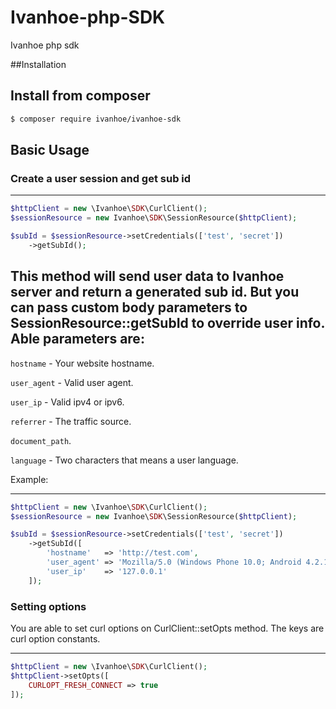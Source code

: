 # Ivanhoe-php-SDK
Ivanhoe php sdk

##Installation

Install from composer 
-----------
``` sh
$ composer require ivanhoe/ivanhoe-sdk
```

## Basic Usage
### Create a user session and get sub id
-----------
``` php
$httpClient = new \Ivanhoe\SDK\CurlClient();
$sessionResource = new Ivanhoe\SDK\SessionResource($httpClient);

$subId = $sessionResource->setCredentials(['test', 'secret'])
    ->getSubId();
```

This method will send user data to Ivanhoe server and return a generated sub id.
But you can pass custom body parameters to SessionResource::getSubId to override user info. 
Able parameters are: 
--------------------
`hostname` - Your website hostname.

`user_agent` - Valid user agent.

`user_ip` - Valid ipv4 or ipv6.  

`referrer` - The traffic source.  

`document_path`.    

`language` - Two characters that means a user language.    

Example: 

-----------
``` php
$httpClient = new \Ivanhoe\SDK\CurlClient();
$sessionResource = new Ivanhoe\SDK\SessionResource($httpClient);

$subId = $sessionResource->setCredentials(['test', 'secret'])
    ->getSubId([
        'hostname'   => 'http://test.com',
        'user_agent' => 'Mozilla/5.0 (Windows Phone 10.0; Android 4.2.1; Microsoft; Lumia 950) AppleWebKit/537.36 (KHTML, like Gecko) Chrome/46.0.2486.0 Mobile Safari/537.36 Edge/13.10586',
        'user_ip'    => '127.0.0.1'
    ]);
```

### Setting options

You are able to set curl options on CurlClient::setOpts method. The keys are curl option constants.

-----------
``` php
$httpClient = new \Ivanhoe\SDK\CurlClient();
$httpClient->setOpts([
    CURLOPT_FRESH_CONNECT => true
]);
```
